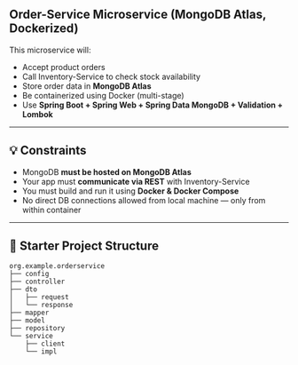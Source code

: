 ##  Order-Service Microservice (MongoDB Atlas, Dockerized)

This microservice will:

* Accept product orders
* Call Inventory-Service to check stock availability
* Store order data in **MongoDB Atlas**
* Be containerized using Docker (multi-stage)
* Use **Spring Boot + Spring Web + Spring Data MongoDB + Validation + Lombok**

---

## 💡 Constraints

* MongoDB **must be hosted on MongoDB Atlas**
* Your app must **communicate via REST** with Inventory-Service
* You must build and run it using **Docker & Docker Compose**
* No direct DB connections allowed from local machine — only from within container

---

## 🧱 Starter Project Structure

```
org.example.orderservice
├── config
├── controller
├── dto
│   ├── request
│   └── response
├── mapper
├── model
├── repository
└── service
    ├── client
    └── impl
```
